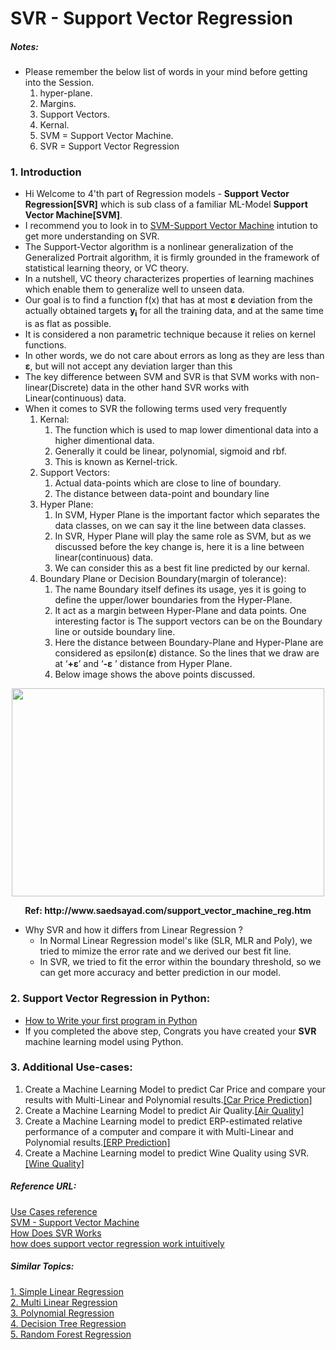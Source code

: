 # SVR - Support Vector Regression

##### Notes: 
- Please remember the below list of words in your mind before getting into the Session.
	1. hyper-plane.
	2. Margins.
	3. Support Vectors.
	4. Kernal.
	5. SVM = Support Vector Machine.
	6. SVR = Support Vector Regression

### 1. Introduction
- Hi Welcome to 4'th part of Regression models - **Support Vector Regression[SVR]** which is sub class of a familiar ML-Model **Support Vector Machine[SVM]**.
- I recommend you to look in to [SVM-Support Vector Machine](https://github.com/ManikandanJeyabal/Machine-Learning-101/tree/master/4-Classification%20Models/SVM#support-vector-machine) intution to get more understanding on SVR.
- The Support-Vector algorithm is a nonlinear generalization of the Generalized Portrait algorithm, it is firmly grounded in the framework of statistical learning theory, or VC theory.
- In a nutshell, VC theory characterizes properties of learning machines which enable them to generalize well to unseen data.
-  Our goal is to find a function f(x) that has at most <b>ε</b> deviation from the actually obtained targets <b>y<sub>i</sub></b> for all the training data, and at the same time is as flat as possible.
-  It is considered a non parametric technique because it relies on kernel functions.
-  In other words, we do not care about errors as long as they are less than **ε**, but will not accept any deviation larger than this
-  The key difference between SVM and SVR is that SVM works with non-linear(Discrete) data in the other hand SVR works with Linear(continuous) data.
-  When it comes to SVR the following terms used very frequently
	1.  Kernal:
		1. The function which is used to map lower dimentional data into a higher dimentional data.
		2. Generally it could be linear, polynomial, sigmoid and rbf.
		3. This is known as Kernel-trick. 
	2.  Support Vectors:
		1. Actual data-points which are close to line of boundary.
		2. The distance between data-point and boundary line
	3.  Hyper Plane:
		1. In SVM, Hyper Plane is the important factor which separates the data classes, on we can say it the line between data classes.
		2. In SVR, Hyper Plane will play the same role as SVM, but as we discussed before the key change is, here it is a line between linear(continuous) data.
		3. We can consider this as a best fit line predicted by our kernal.
	4.  Boundary Plane or Decision Boundary(margin of tolerance):
		1. The name Boundary itself defines its usage, yes it is going to define the upper/lower boundaries from the Hyper-Plane.
		2. It act as a margin between Hyper-Plane and data points. One interesting factor is The support vectors can be on the Boundary line or outside boundary line.
		3. Here the distance between Boundary-Plane and Hyper-Plane are considered as epsilon(<b>ε</b>) distance. So the lines that we draw are at ‘<b>+ε</b>’ and ‘<b>-ε</b> ’ distance from Hyper Plane.
		4. Below image shows the above points discussed.

<p align="center">
  <img width="500" height="333" src="http://www.saedsayad.com/images/SVR_2.png">
</p>
<p align="center">
	<b> Ref: http://www.saedsayad.com/support_vector_machine_reg.htm </b>
</p>

- Why SVR and how it differs from Linear Regression ?
	- In Normal Linear Regression model's like (SLR, MLR and Poly), we tried to mimize the error rate and we derived our best fit line.
	- In SVR, we tried to fit the error within the boundary threshold, so we can get more accuracy and better prediction in our model.

### 2. Support Vector Regression in Python:
- [How to Write your first program in Python](https://github.com/ManikandanJeyabal/Machine-Learning-101/blob/master/3-Regression%20Models/Support%20Vector%20Machine/Support%20Vector%20Regression%20In%20Python.md#support-vector-regression-in-python)
- If you completed the above step, Congrats you have created your **SVR** machine learning model using Python.

### 3. Additional Use-cases:
1. Create a Machine Learning Model to predict Car Price and compare your results with Multi-Linear and Polynomial results.[[Car Price Prediction]](https://github.com/ManikandanJeyabal/Machine-Learning-101/blob/master/3-Regression%20Models/Support%20Vector%20Machine/Dataset/Car_Price_Prediction.csv)
2. Create a Machine Learning Model to predict Air Quality.[[Air Quality]](https://github.com/ManikandanJeyabal/Machine-Learning-101/blob/master/3-Regression%20Models/Support%20Vector%20Machine/Dataset/AirQualityUCI.csv)
3. Create a Machine Learning model to predict ERP-estimated relative performance of a computer and compare it with Multi-Linear and Polynomial results.[[ERP Prediction]](https://github.com/ManikandanJeyabal/Machine-Learning-101/blob/master/3-Regression%20Models/Support%20Vector%20Machine/Dataset/ERP_Prediction.csv)
4. Create a Machine Learning model to predict Wine Quality using SVR.[[Wine Quality]](https://github.com/ManikandanJeyabal/Machine-Learning-101/blob/master/3-Regression%20Models/Support%20Vector%20Machine/Dataset/winequality-red.csv)


##### Reference URL:
[Use Cases reference](https://github.com/ManikandanJeyabal/Workplace/tree/master/DataScience/Regression/Support%20Vector%20Machine)   
[SVM - Support Vector Machine](https://github.com/ManikandanJeyabal/Machine-Learning-101/tree/master/4-Classification%20Models/SVM#support-vector-machine)  
[How Does SVR Works](https://www.quora.com/How-does-support-vector-regression-work)  
[how does support vector regression work intuitively](https://stats.stackexchange.com/questions/82044/how-does-support-vector-regression-work-intuitively)

##### Similar Topics:
[1. Simple Linear Regression](https://github.com/ManikandanJeyabal/Machine-Learning-101/tree/master/3-Regression%20Models/Simple%20Linear%20Regression#simple-linear-regression)   
[2. Multi Linear Regression](https://github.com/ManikandanJeyabal/Machine-Learning-101/tree/master/3-Regression%20Models/Multi%20Linear%20Regression#multi-linear-regression)   
[3. Polynomial Regression](https://github.com/ManikandanJeyabal/Machine-Learning-101/tree/master/3-Regression%20Models/Polynomial%20Regression#polynomial-regression)  
[4. Decision Tree Regression]()  
[5. Random Forest Regression]()  
